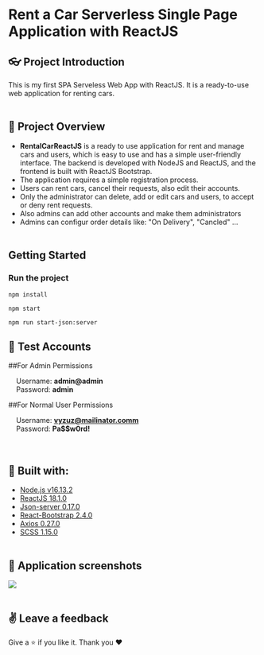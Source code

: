 # Rent a Car Serverless Single Page Application with ReactJS

## :eyeglasses: Project Introduction
This is my first SPA Serveless Web App with ReactJS. It is a ready-to-use web application for renting cars.
<br/><br/>

## 📝 Project Overview
-	**RentalCarReactJS** is a ready to use application for rent and manage cars and users, which is easy to use and has a simple user-friendly interface. The backend is developed with NodeJS and ReactJS, and the frontend is built with ReactJS Bootstrap.
-	The application requires a simple registration process.
-	Users can rent cars, cancel their requests, also edit their accounts.
-	Only the administrator can delete, add or edit cars and users, to accept or deny rent requests.
-	Also admins can add other accounts and make them administrators
-	Admins can configur order details like: "On Delivery", "Cancled" ...
<br/><br/>

## Getting Started <a name = "getting_started"></a>

### Run the project

```
npm install
```
```
npm start
```
```
npm run start-json:server
```

## 🧪 Test Accounts
##For Admin Permissions

&nbsp;&nbsp;&nbsp;&nbsp;Username: **admin@admin**  
&nbsp;&nbsp;&nbsp;&nbsp;Password: **admin**  

##For Normal User Permissions

&nbsp;&nbsp;&nbsp;&nbsp;Username: **vyzuz@mailinator.comm**  
&nbsp;&nbsp;&nbsp;&nbsp;Password: **Pa$$w0rd!**  
<br/><br/>

## :hammer: Built with:
* [Node.js v16.13.2](https://nodejs.org/en/)
* [ReactJS 18.1.0](https://reactjs.org/)
* [Json-server 0.17.0](https://www.npmjs.com/package/json-server)
* [React-Bootstrap 2.4.0](https://react-bootstrap.github.io/)
* [Axios 0.27.0](https://www.npmjs.com/package/axios)
* [SCSS 1.15.0](https://www.npmjs.com/package/scss)
<br/><br/>

## 📸 Application screenshots
<kbd><img src=![screencapture-localhost-3000-login-2022-06-03-12_23_11](https://user-images.githubusercontent.com/48069264/171827577-17cece80-1cfb-4b89-a692-36c3b81cd500.png) /></kbd>
<br/><br/>


## :v: Leave a feedback
Give a :star: if you like it.
Thank you ❤️
<br/><br/>
